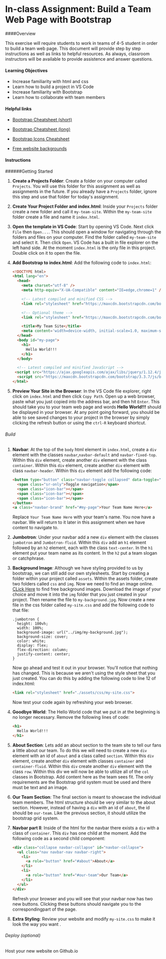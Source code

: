 # In-class Assignment: Build a Team Web Page with Bootstrap

####Overview

This exercise will require students to work in teams of 4-5 student in order to build a team web page. This document will provide step by step instructions as well as links to helpful resources. As always, classroom instructors will be available to provide assistence and answer questions.

#### Learning Objectives

* Increase familiarity with html and css
* Learn how to build a project in VS Code
* Increase familiarity with Bootstrap
* Learn how to collaborate with team members

#### Helpful links

* [Bootstrap Cheatsheet (short)](http://creativealive.com/wp-content/uploads/2014/01/bootstrap3-cheatsheet.pdf)

* [Bootstrap Cheatsheet (long)](https://bootstrapcreative.com/resources/bootstrap-3-css-classes-index/)
* [Bootstrap Icons Cheatsheet](https://glyphicons.bootstrapcheatsheets.com/)
* [Free website backgrounds](https://unsplash.com/collections/491836/website-backgrounds)

#### Instructions

######Getting Started

1. __Create a Projects Folder__: Create a folder on your computer called `Projects`. You will use this folder for this assignment as well as assignments in the future. If you already have a `Projects` folder, ignore this step and use that folder for today's assignment.

2. __Create Your Project Folder and index.html__: Inside your `Projects` folder create a new folder and call it `my-team-site`. Within the `my-team-site` folder create a file and name it `index.html`.

3. __Open the template in VS Code__: Start by opening VS Code. Next click `File` then `Open...`. This should open a window for navigating through the folders and files on your computer. Find the folder called `my-team-site` and select it. Then click `Open`. VS Code has a built in file explorer on the left hand side. At the moment `index.html` is the only file in this project. Double click on it to open the file.

4. __Add Bootstrap to index.html__: Add the following code to `index.html`:

   ```html
   <!DOCTYPE html>
   <html lang="en">
     <head>
       <meta charset="utf-8" />
       <meta http-equiv="X-UA-Compatible" content="IE=edge,chrome=1" />
   
       <!-- Latest compiled and minified CSS -->
       <link rel="stylesheet" href="https://maxcdn.bootstrapcdn.com/bootstrap/3.3.7/css/bootstrap.min.css" integrity="sha384-BVYiiSIFeK1dGmJRAkycuHAHRg32OmUcww7on3RYdg4Va+PmSTsz/K68vbdEjh4u" crossorigin="anonymous">
   
       <!-- Optional theme -->
       <link rel="stylesheet" href="https://maxcdn.bootstrapcdn.com/bootstrap/3.3.7/css/bootstrap-theme.min.css" integrity="sha384-rHyoN1iRsVXV4nD0JutlnGaslCJuC7uwjduW9SVrLvRYooPp2bWYgmgJQIXwl/Sp" crossorigin="anonymous">
   
       <title>My Team Site</title>
       <meta content='width=device-width, initial-scale=1.0, maximum-scale=1.0, user-scalable=0' name='viewport' />
     </head>
     <body id="my-page">
       <h1>
         Hello World!!!
       </h1>
     </body>
   
     <!-- Latest compiled and minified JavaScript -->
   	<script src="https://ajax.googleapis.com/ajax/libs/jquery/1.12.4/jquery.min.js"></script>
     <script src="https://maxcdn.bootstrapcdn.com/bootstrap/3.3.7/js/bootstrap.min.js" integrity="sha384-Tc5IQib027qvyjSMfHjOMaLkfuWVxZxUPnCJA7l2mCWNIpG9mGCD8wGNIcPD7Txa" crossorigin="anonymous"></script>
   </html>
   ```

5. __Preview Your Site in the Browser__: In the VS Code file explorer, right click on `index.html` and then click `Copy Path`. Open up a web browser, paste what you just copied into the address bar, and then hit `Enter`. This should take you to your team web page and words __Hello World!!!__ should be displayed in your browser. At any point going forward, you should be able to see saved changes to your project in the browser by simply clicking the refresh button or using the `ctrl-R` keyboard shortcut.

###### Build

1. __Navbar__: At the top of the `body` html element in `index.html`, create a `div` element with the classes `navbar`,`navbar-default` and `navbar-fixed-top`. Within this `div` element, create another `div` element  with the class `container`. Within this `div` element, create another `div` element with class `navbar-header`. Within this `div` element add the following code:

   ```html
   <button type="button" class="navbar-toggle collapsed" data-toggle="collapse" data-target="#navbar-collapse" aria-expanded="false">
     <span class="sr-only">Toggle navigation</span>
     <span class="icon-bar"></span>
     <span class="icon-bar"></span>
     <span class="icon-bar"></span>
   </button>
   <a class="navbar-brand" href="#my-page">Your Team Name Here</a>
   ```

   

   Replace `Your Team Name Here` with your team's name.  You now have a navbar. We will return to it later in this assignment when we have content to navigate to.

2. __Jumbotron__: Under your navbar add a new `div` element with the classes `jumbotron` and `Jumbotron-fluid`. Within this `div` add an `h1` element followed by an `h2` element, each with the class `text-center`. In the `h1` element put your team name as its content. In the `h2` put a team slogan or catchphrase.

3. __Background Image__: Although we have styling provided to us by bootstrap, we can still add our own stylesheets. Start by creating a folder within your project called `assets`. Within the assets folder, create two folders called `css` and `img`. Now we need to find an image online. [CLick Here](https://unsplash.com/collections/491836/website-backgrounds) to find free background images. Download the image of your choice and move it into the `img` folder that you just created in your project. Then rename the file to `my-background.jpg`. Now create a new file in the css folder called `my-site.css` and add the following code to that file:

   ```
   .jumbotron {
     height: 100vh;
     width: 100%;
     background-image: url("../img/my-background.jpg");
     background-size: cover;
     color: white;
     display: flex;
     flex-direction: column;
     justify-content: center;
   }
   ```

   Now go ahead and test it out in your browser. You'll notice that nothing has changed. This is because we aren't using the style sheet that you just created. You can do this by adding the following code to line 12 of index.html:

   ```html
   <link rel="stylesheet" href="./assets/css/my-site.css">
   ```

   Now test your code again by refreshing your web browser.

4. __Goodbye World__: The Hello World code that we put in at the beginning is no longer necessary. Remove the following lines of code:

   ```html
   <h1>
     Hello World!!!
   </h1>
   ```

5. __About Section__: Lets add an about section to the team site to tell our fans a little about our team. To do this we will need to create a new `div` element with an id of `about` and a class called `section`. Within this `div` element, create another `div` element with classes `container` and `container-fluid`. Within this `div` create another `div` element with the class `row`. Within this div we will now be able to utilize all of the `col` classes in Bootstrap. Add content here as the team sees fit. The only requirements are the Bootstrap grid system must be used and there must be text and an image.

6. __Our Team Section__: The final section is meant to showcase the individual team members. The html structure should be very similar to the about section. However, instead of having a `div` with an id of `about`, the id should be `our-team`. Like the previous section, it should utilize the bootstrap grid system.

7. __Navbar part II__: Inside of the html for the navbar there exists a `div` with a class of `container`. This `div` has one child at the moment. Add the following code as a second child component:

   ```html
   <div class="collapse navbar-collapse" id="navbar-collapse">
     <ul class="nav navbar-nav navbar-right">
       <li>
         <a role="button" href="#about">About</a>
       </li>
       <li>
         <a role="button" href="#our-team">Our Team</a>
       </li>
     </ul>
   </div>
   ```

   Refresh your browser and you will see that your navbar now has two new buttons. Clicking these buttons should navigate you to the correspondingpart of the page.

8. __Extra Styling__: Review your website and modify `my-site.css` to make it look the way you want .

   

###### Deploy (optional)

Host your new website on Github.io